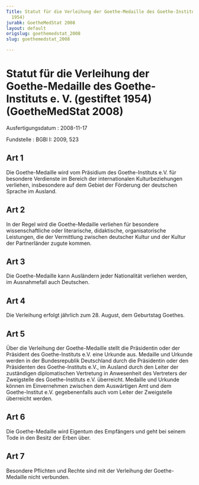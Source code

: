 ```yaml
---
Title: Statut für die Verleihung der Goethe-Medaille des Goethe-Instituts e. V. (gestiftet
  1954)
jurabk: GoetheMedStat 2008
layout: default
origslug: goethemedstat_2008
slug: goethemedstat_2008

---
```


# Statut für die Verleihung der Goethe-Medaille des Goethe-Instituts e. V. (gestiftet 1954) (GoetheMedStat 2008)

Ausfertigungsdatum
:   2008-11-17

Fundstelle
:   BGBl I: 2009, 523


## Art 1

Die Goethe-Medaille wird vom Präsidium des Goethe-Instituts e.V. für besondere Verdienste im Bereich der internationalen Kulturbeziehungen verliehen, insbesondere auf dem Gebiet der Förderung der deutschen Sprache im Ausland.


## Art 2

In der Regel wird die Goethe-Medaille verliehen für besondere wissenschaftliche oder literarische, didaktische, organisatorische Leistungen, die der Vermittlung zwischen deutscher Kultur und der Kultur der Partnerländer zugute kommen.


## Art 3

Die Goethe-Medaille kann Ausländern jeder Nationalität verliehen werden, im Ausnahmefall auch Deutschen.


## Art 4

Die Verleihung erfolgt jährlich zum 28. August, dem Geburtstag Goethes.


## Art 5

Über die Verleihung der Goethe-Medaille stellt die Präsidentin oder der Präsident des Goethe-Instituts e.V. eine Urkunde aus. Medaille und Urkunde werden in der Bundesrepublik Deutschland durch die Präsidentin oder den Präsidenten des Goethe-Instituts e.V., im Ausland durch den Leiter der zuständigen diplomatischen Vertretung in Anwesenheit des Vertreters der Zweigstelle des Goethe-Instituts e.V. überreicht. Medaille und Urkunde können im Einvernehmen zwischen dem Auswärtigen Amt und dem Goethe-Institut e.V. gegebenenfalls auch vom Leiter der Zweigstelle überreicht werden.


## Art 6

Die Goethe-Medaille wird Eigentum des Empfängers und geht bei seinem Tode in den Besitz der Erben über.


## Art 7

Besondere Pflichten und Rechte sind mit der Verleihung der Goethe-Medaille nicht verbunden.

